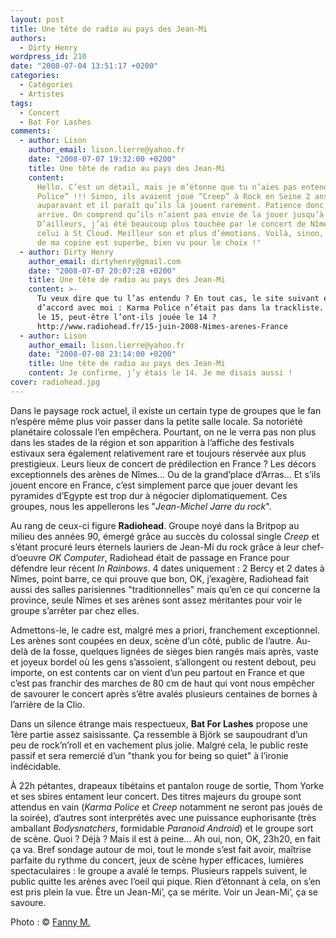 ```yaml
---
layout: post
title: Une tête de radio au pays des Jean-Mi
authors:
  - Dirty Henry
wordpress_id: 210
date: "2008-07-04 13:51:17 +0200"
categories:
  - Catégories
  - Artistes
tags:
  - Concert
  - Bat For Lashes
comments:
  - author: Lison
    author_email: lison.lierre@yahoo.fr
    date: "2008-07-07 19:32:00 +0200"
    title: Une tête de radio au pays des Jean-Mi
    content:
      Hello. C’est un détail, mais je m’étonne que tu n’aies pas entendu “Karma
      Police” !!! Sinon, ils avaient joué “Creep” à Rock en Seine 2 ans
      auparavant et il paraît qu’ils la jouent rarement. Patience donc, ça
      arrive. On comprend qu’ils n’aient pas envie de la jouer jusqu’à lasser.
      D’ailleurs, j’ai été beaucoup plus touchée par le concert de Nîmes que
      celui à St Cloud. Meilleur son et plus d’émotions. Voilà, sinon, la photo
      de ma copine est superbe, bien vu pour le choix !"
  - author: Dirty Henry
    author_email: dirtyhenry@gmail.com
    date: "2008-07-07 20:07:28 +0200"
    title: Une tête de radio au pays des Jean-Mi
    content: >-
      Tu veux dire que tu l’as entendu ? En tout cas, le site suivant est
      d’accord avec moi : Karma Police n’était pas dans la trackliste. J’y étais
      le 15, peut-être l’ont-ils jouée le 14 ?
      http://www.radiohead.fr/15-juin-2008-Nimes-arenes-France
  - author: Lison
    author_email: lison.lierre@yahoo.fr
    date: "2008-07-08 23:14:00 +0200"
    title: Une tête de radio au pays des Jean-Mi
    content: Je confirme, j’y étais le 14. Je me disais aussi !
cover: radiohead.jpg
---
```


Dans le paysage rock actuel, il existe un certain type de groupes que le fan
n’espère même plus voir passer dans la petite salle locale. Sa notoriété
planétaire colossale l’en empêchera. Pourtant, on ne le verra pas non plus dans
les stades de la région et son apparition à l’affiche des festivals estivaux
sera également relativement rare et toujours réservée aux plus prestigieux.
Leurs lieux de concert de prédilection en France ? Les décors exceptionnels des
arènes de Nîmes… Ou de la grand’place d’Arras… Et s’ils jouent encore en France,
c’est simplement parce que jouer devant les pyramides d’Egypte est trop dur à
négocier diplomatiquement. Ces groupes, nous les appellerons les "_Jean-Michel
Jarre du rock_".

Au rang de ceux-ci figure **Radiohead**. Groupe noyé dans la Britpop au milieu
des années 90, émergé grâce au succès du colossal single _Creep_ et s’étant
procuré leurs éternels lauriers de Jean-Mi du rock grâce à leur chef-d’oeuvre
_OK Computer_, Radiohead était de passage en France pour défendre leur récent
_In Rainbows_. 4 dates uniquement : 2 Bercy et 2 dates à Nîmes, point barre, ce
qui prouve que bon, OK, j’exagère, Radiohead fait aussi des salles parisiennes
"traditionnelles" mais qu’en ce qui concerne la province, seule Nîmes et ses
arènes sont assez méritantes pour voir le groupe s’arrêter par chez elles.

Admettons-le, le cadre est, malgré mes a priori, franchement exceptionnel. Les
arènes sont coupées en deux, scène d’un côté, public de l’autre. Au-delà de la
fosse, quelques lignées de sièges bien rangés mais après, vaste et joyeux bordel
où les gens s’assoient, s’allongent ou restent debout, peu importe, on est
contents car on vient d’un peu partout en France et que c’est pas franchir des
marches de 80 cm de haut qui vont nous empêcher de savourer le concert après
s’être avalés plusieurs centaines de bornes à l’arrière de la Clio.

Dans un silence étrange mais respectueux, **Bat For Lashes** propose une 1ère
partie assez saisissante. Ça ressemble à Björk se saupoudrant d’un peu de
rock’n’roll et en vachement plus jolie. Malgré cela, le public reste passif et
sera remercié d’un "thank you for being so quiet" à l’ironie indécidable.

À 22h pétantes, drapeaux tibétains et pantalon rouge de sortie, Thom Yorke et
ses sbires entament leur concert. Des titres majeurs du groupe sont attendus en
vain (_Karma Police_ et _Creep_ notamment ne seront pas joués de la soirée),
d’autres sont interprétés avec une puissance euphorisante (très amballant
_Bodysnatchers_, formidable _Paranoid Android_) et le groupe sort de scène.
Quoi ? Déjà ? Mais il est à peine… Ah oui, non, OK, 23h20, en fait ça va. Bref
sondage autour de moi, tout le monde s’est fait avoir, maîtrise parfaite du
rythme du concert, jeux de scène hyper efficaces, lumières spectaculaires : le
groupe a avalé le temps. Plusieurs rappels suivent, le public quitte les arènes
avec l’oeil qui pique. Rien d’étonnant à cela, on s’en est pris plein la vue.
Être un Jean-Mi’, ça se mérite. Voir un Jean-Mi’, ça se savoure.

Photo : © [Fanny M.](https://www.flickr.com/photos/fannym/)

